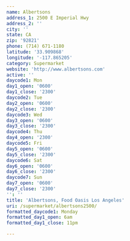 ```yaml
---
name: Albertsons
address_1: 2500 E Imperial Hwy
address_2: ''
city: ''
state: CA
zip: '92821'
phone: (714) 671-1180
latitude: '33.909868'
longitude: '-117.865205'
category: Supermarket
website: 'http://www.albertsons.com'
active: ''
daycode1: Mon
day1_open: '0600'
day1_close: '2300'
daycode2: Tue
day2_open: '0600'
day2_close: '2300'
daycode3: Wed
day3_open: '0600'
day3_close: '2300'
daycode4: Thu
day4_open: '2300'
daycode5: Fri
day5_open: '0600'
day5_close: '2300'
daycode6: Sat
day6_open: '0600'
day6_close: '2300'
daycode7: Sun
day7_open: '0600'
day7_close: '2300'
'': ''
title: 'Albertsons, Food Oasis Los Angeles'
uri: /supermarket/albertsons2500/
formatted_daycode1: Monday
formatted_day1_open: 6am
formatted_day1_close: 11pm

---
```

